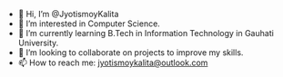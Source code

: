 - 👋 Hi, I’m @JyotismoyKalita
- 👀 I’m interested in Computer Science.
- 🌱 I’m currently learning B.Tech in Information Technology in Gauhati University.
- 💞️ I’m looking to collaborate on projects to improve my skills.
- 📫 How to reach me: jyotismoykalita@outlook.com

<!---
JyotismoyKalita/JyotismoyKalita is a ✨ special ✨ repository because its `README.md` (this file) appears on your GitHub profile.
You can click the Preview link to take a look at your changes.
--->
